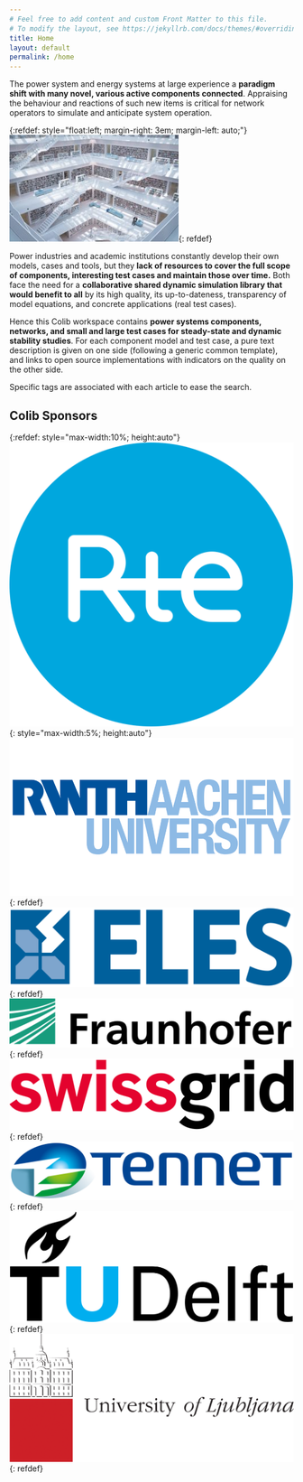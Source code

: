 ```yaml
---
# Feel free to add content and custom Front Matter to this file.
# To modify the layout, see https://jekyllrb.com/docs/themes/#overriding-theme-defaults
title: Home
layout: default
permalink: /home
---
```



The power system and energy systems at large experience a **paradigm shift with many novel, various active components connected**. Appraising the behaviour and reactions of such new items is critical for network operators to simulate and anticipate system operation. 

{:refdef: style="float:left; margin-right: 3em; margin-left: auto;"}
![Common library ><](/assets/images/max-langelott_image.jpg){: refdef}

Power industries and academic institutions constantly develop their own models, cases and tools, but they **lack of resources to cover the full scope of components, interesting test cases and maintain those over time.**
Both face the need for a **collaborative shared dynamic simulation library that would benefit to all** by its high quality, its up-to-dateness, transparency of model equations, and concrete applications (real test cases).

Hence this Colib workspace contains  **power systems components, networks, and small and large test cases for steady-state and dynamic stability studies**.
For each component model and test case, a pure text description is given on one side (following a generic common template), and links to open source implementations with indicators on the quality on the other side. 

Specific tags are associated with each article to ease the search. 

## Colib Sponsors
{:refdef: style="max-width:10%; height:auto"}
![logo](/assets/images/RTE_logo.png){: style="max-width:5%; height:auto"}
![logo](/assets/images/aachen_rwth_logo.png){: refdef}
![logo](/assets/images/ELES_logo.png){: refdef}
![logo](/assets/images/Fraunhofer-logo.png){: refdef}
![logo](/assets/images/Swissgrid-logo.png){: refdef}
![logo](/assets/images/Tennet_TSO_logo.png){: refdef}
![logo](/assets/images/TU_Delft_Logo.png){: refdef}
![logo](/assets/images/University_Ljubljana_logo.png){: refdef}